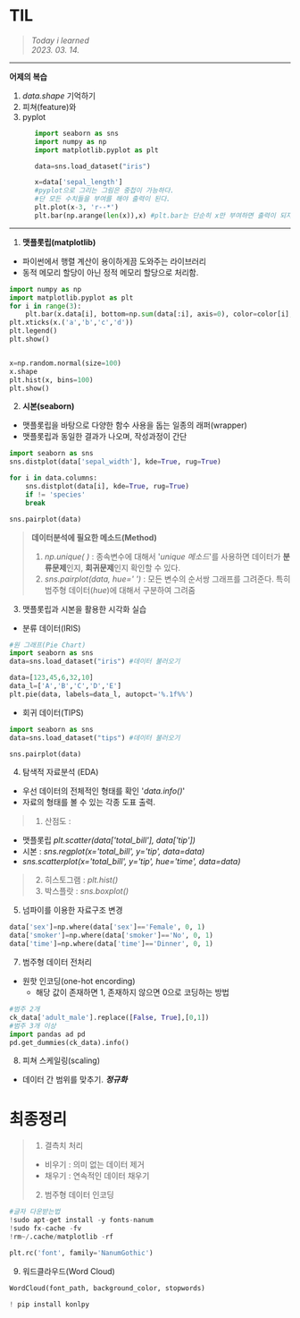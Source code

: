 # **TIL**
>*Today i learned* \
>*2023. 03. 14.*   

---

**어제의 복습**
1. *data.shape* 기억하기
2. 피쳐(feature)와 
3. pyplot
   ```python
      import seaborn as sns
      import numpy as np
      import matplotlib.pyplot as plt

      data=sns.load_dataset("iris")

      x=data['sepal_length']
      #pyplot으로 그리는 그림은 중첩이 가능하다.
      #단 모든 수치들을 부여를 해야 출력이 된다.
      plt.plot(x-3, 'r--*')
      plt.bar(np.arange(len(x)),x) #plt.bar는 단순히 x만 부여하면 출력이 되지 않는다. "y값이 필요"
      ```
---

1. **맷플롯립(matplotlib)**
- 파이썬에서 행렬 계산이 용이하게끔 도와주는 라이브러리
- 동적 메모리 할당이 아닌 정적 메모리 할당으로 처리함.

```python
import numpy as np
import matplotlib.pyplot as plt
for i in range(3):
    plt.bar(x.data[i], bottom=np.sum(data[:i], axis=0), color=color[i], label=name[i])
plt.xticks(x.('a','b','c','d'))
plt.legend()
plt.show()


x=np.random.normal(size=100)
x.shape
plt.hist(x, bins=100)
plt.show()
```

2. **시본(seaborn)**
- 맷플롯립을 바탕으로 다양한 함수 사용을 돕는 일종의 래퍼(wrapper)
- 맷플롯립과 동일한 결과가 나오며, 작성과정이 간단

```python
import seaborn as sns
sns.distplot(data['sepal_width'], kde=True, rug=True)

for i in data.columns:
    sns.distplot(data[i], kde=True, rug=True)
    if != 'species'
    break

sns.pairplot(data)
```

> **데이터분석에 필요한 메소드(Method)**
> 1. *np.unique( )* : 종속변수에 대해서 '*unique 메소드*'를 사용하면 데이터가 **분류문제**인지, **회귀문제**인지 확인할 수 있다.
> 2. *sns.pairplot(data, hue=' ')* : 모든 변수의 순서쌍 그래프를 그려준다. 특히 범주형 데이터(*hue*)에 대해서 구분하여 그려줌
>

3. 맷플롯립과 시본을 활용한 시각화 실습
- 분류 데이터(IRIS)
```python
#원 그래프(Pie Chart)
import seaborn as sns
data=sns.load_dataset("iris") #데이터 불러오기

data=[123,45,6,32,10]
data_l=['A','B','C','D','E']
plt.pie(data, labels=data_l, autopct='%.1f%%')
```
- 회귀 데이터(TIPS)
```python
import seaborn as sns
data=sns.load_dataset("tips") #데이터 불러오기

sns.pairplot(data)
```

4. 탐색적 자료분석 (EDA)
- 우선 데이터의 전체적인 형태를 확인 '*data.info()*'
- 자료의 형태를 볼 수 있는 각종 도표 출력.
>1. 산점도 : 
- 맷플롯립 *plt.scatter(data['total_bill'], data['tip'])*
- 시본 : *sns.regplot(x='total_bill', y='tip', data=data)* 
- *sns.scatterplot(x='total_bill', y='tip', hue='time', data=data)*
>2. 히스토그램 : *plt.hist()*
>3. 박스플랏 : *sns.boxplot()*

5. 넘파이를 이용한 자료구조 변경
```python
data['sex']=np.where(data['sex']=='Female', 0, 1)
data['smoker']=np.where(data['smoker']=='No', 0, 1)
data['time']=np.where(data['time']=='Dinner', 0, 1)
```

7. 범주형 데이터 전처리
- 원핫 인코딩(one-hot encording)
  - 해당 값이 존재하면 1, 존재하지 않으면 0으로 코딩하는 방법
```python
#범주 2개
ck_data['adult_male'].replace([False, True],[0,1])
#범주 3개 이상
import pandas ad pd
pd.get_dummies(ck_data).info()
```

8. 피쳐 스케일링(scaling)
- 데이터 간 범위를 맞추기. ***정규화***

# 최종정리
> 1. 결측치 처리
> - 비우기 : 의미 없는 데이터 제거 
> - 채우기 : 연속적인 데이터 채우기
> 2. 범주형 데이터 인코딩


```python
#글자 다운받는법
!sudo apt-get install -y fonts-nanum
!sudo fx-cache -fv
!rm~/.cache/matplotlib -rf

plt.rc('font', family='NanumGothic')
```

9. 워드클라우드(Word Cloud)

```python
WordCloud(font_path, background_color, stopwords)

! pip install konlpy
```